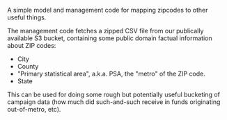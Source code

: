 A simple model and management code for mapping zipcodes to other useful things.

The management code fetches a zipped CSV file from our publically available 
S3 bucket, containing some public domain factual information about ZIP codes:

* City
* County
* "Primary statistical area", a.k.a. PSA, the "metro" of the ZIP code.
* State

This can be used for doing some rough but potentially useful bucketing
of campaign data (how much did such-and-such receive in funds originating
out-of-metro, etc).
